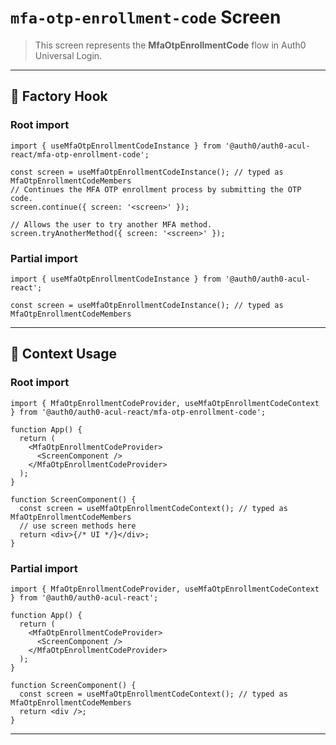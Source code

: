 # `mfa-otp-enrollment-code` Screen

> This screen represents the **MfaOtpEnrollmentCode** flow in Auth0 Universal Login.

---

## 🔹 Factory Hook
### Root import
```tsx
import { useMfaOtpEnrollmentCodeInstance } from '@auth0/auth0-acul-react/mfa-otp-enrollment-code';

const screen = useMfaOtpEnrollmentCodeInstance(); // typed as MfaOtpEnrollmentCodeMembers
// Continues the MFA OTP enrollment process by submitting the OTP code.
screen.continue({ screen: '<screen>' });

// Allows the user to try another MFA method.
screen.tryAnotherMethod({ screen: '<screen>' });
```

### Partial import
```tsx
import { useMfaOtpEnrollmentCodeInstance } from '@auth0/auth0-acul-react';

const screen = useMfaOtpEnrollmentCodeInstance(); // typed as MfaOtpEnrollmentCodeMembers
```

---

## 🔹 Context Usage

### Root import
```tsx
import { MfaOtpEnrollmentCodeProvider, useMfaOtpEnrollmentCodeContext } from '@auth0/auth0-acul-react/mfa-otp-enrollment-code';

function App() {
  return (
    <MfaOtpEnrollmentCodeProvider>
      <ScreenComponent />
    </MfaOtpEnrollmentCodeProvider>
  );
}

function ScreenComponent() {
  const screen = useMfaOtpEnrollmentCodeContext(); // typed as MfaOtpEnrollmentCodeMembers
  // use screen methods here
  return <div>{/* UI */}</div>;
}
```


### Partial import
```tsx
import { MfaOtpEnrollmentCodeProvider, useMfaOtpEnrollmentCodeContext } from '@auth0/auth0-acul-react';

function App() {
  return (
    <MfaOtpEnrollmentCodeProvider>
      <ScreenComponent />
    </MfaOtpEnrollmentCodeProvider>
  );
}

function ScreenComponent() {
  const screen = useMfaOtpEnrollmentCodeContext(); // typed as MfaOtpEnrollmentCodeMembers
  return <div />;
}
```

---
